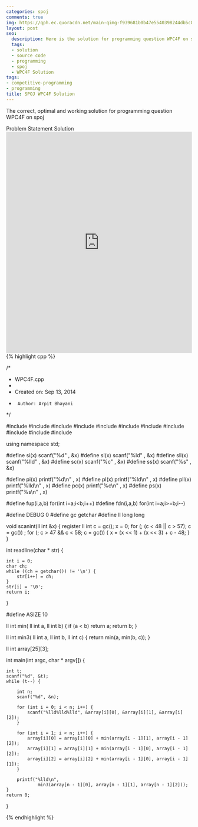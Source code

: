 ```yaml
---
categories: spoj
comments: true
img: https://qph.ec.quoracdn.net/main-qimg-f939681b0b47e5540398244db5c8966f?convert_to_webp=true
layout: post
seo:
  description: Here is the solution for programming question WPC4F on spoj
  tags:
  - solution
  - source code
  - programming
  - spoj
  - WPC4F Solution
tags:
- competitive-programming
- programming
title: SPOJ WPC4F Solution
---
```

The correct, optimal and working solution for programming question WPC4F on spoj

<div class="ui secondary pointing large menu">
  <a class="grey item" data-tab="problem-statement">
    Problem Statement
  </a>
  <a class="active item grey" data-tab="solution">
    Solution
  </a>
</div>
<div class="ui bottom attached tab" data-tab="problem-statement">
    <iframe src="http://www.spoj.com/problems/WPC4F/" width="100%" height="600px" style="overflow: scroll; border: none;"></iframe>
</div>
<div class="ui bottom attached active tab" data-tab="solution">
{% highlight cpp %}

/*
 * WPC4F.cpp
 *
 *  Created on: Sep 13, 2014
 *      Author: Arpit Bhayani
 */

#include <map>
#include <set>
#include <cstring>
#include <stack>
#include <vector>
#include <queue>
#include <list>
#include <cstdio>
#include <cstdlib>
#include <iostream>
#include <climits>

using namespace std;

#define si(x) scanf("%d" , &x)
#define sl(x) scanf("%ld" , &x)
#define sll(x) scanf("%lld" , &x)
#define sc(x) scanf("%c" , &x)
#define ss(x) scanf("%s" , &x)

#define pi(x) printf("%d\n" , x)
#define pl(x) printf("%ld\n" , x)
#define pll(x) printf("%lld\n" , x)
#define pc(x) printf("%c\n" , x)
#define ps(x) printf("%s\n" , x)

#define fup(i,a,b) for(int i=a;i<b;i++)
#define fdn(i,a,b) for(int i=a;i>=b;i--)

#define DEBUG 0
#define gc getchar
#define ll long long

void scanint(ll int &x) {
	register ll int c = gc();
	x = 0;
	for (; (c < 48 || c > 57); c = gc())
		;
	for (; c > 47 && c < 58; c = gc()) {
		x = (x << 1) + (x << 3) + c - 48;
	}
}

int readline(char * str) {

	int i = 0;
	char ch;
	while ((ch = getchar()) != '\n') {
		str[i++] = ch;
	}
	str[i] = '\0';
	return i;
}

#define ASIZE 10

ll int min( ll int a, ll int b) {
	if (a < b)
		return a;
	return b;
}

ll int min3( ll int a, ll int b, ll int c) {
	return min(a, min(b, c));
}

ll int array[25][3];

int main(int argc, char * argv[]) {

	int t;
	scanf("%d", &t);
	while (t--) {

		int n;
		scanf("%d", &n);

		for (int i = 0; i < n; i++) {
			scanf("%lld%lld%lld", &array[i][0], &array[i][1], &array[i][2]);
		}

		for (int i = 1; i < n; i++) {
			array[i][0] = array[i][0] + min(array[i - 1][1], array[i - 1][2]);
			array[i][1] = array[i][1] + min(array[i - 1][0], array[i - 1][2]);
			array[i][2] = array[i][2] + min(array[i - 1][0], array[i - 1][1]);
		}

		printf("%lld\n",
				min3(array[n - 1][0], array[n - 1][1], array[n - 1][2]));
	}
	return 0;
}


{% endhighlight %}
</div>
